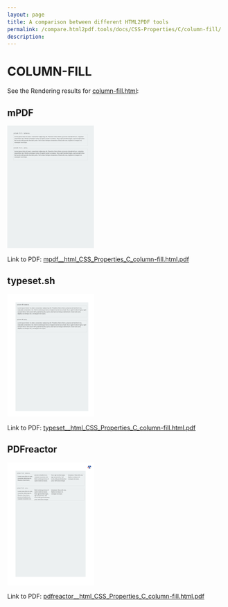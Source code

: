 ```yaml
---
layout: page
title: A comparison between different HTML2PDF tools
permalink: /compare.html2pdf.tools/docs/CSS-Properties/C/column-fill/
description: 
---
```


# COLUMN-FILL

See the Rendering results for [column-fill.html](/html/CSS%20Properties/C/column-fill.html):

## mPDF
![](mpdf__html_CSS_Properties_C_column-fill.html.png) 

Link to PDF: [mpdf__html_CSS_Properties_C_column-fill.html.pdf](mpdf__html_CSS_Properties_C_column-fill.html.pdf)

## typeset.sh
![](typeset__html_CSS_Properties_C_column-fill.html.png) 

Link to PDF: [typeset__html_CSS_Properties_C_column-fill.html.pdf](typeset__html_CSS_Properties_C_column-fill.html.pdf)

## PDFreactor
![](pdfreactor__html_CSS_Properties_C_column-fill.html.png) 

Link to PDF: [pdfreactor__html_CSS_Properties_C_column-fill.html.pdf](pdfreactor__html_CSS_Properties_C_column-fill.html.pdf)
